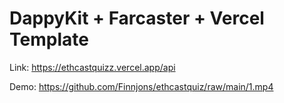 # DappyKit + Farcaster + Vercel Template

Link: https://ethcastquizz.vercel.app/api

Demo: https://github.com/Finnjons/ethcastquiz/raw/main/1.mp4
